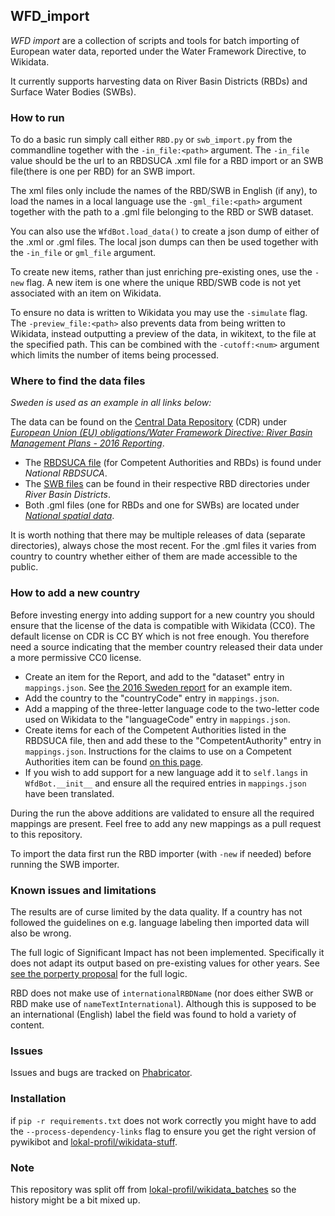 ## WFD_import
*WFD import* are a collection of scripts and tools for batch importing of
European water data, reported under the Water Framework Directive, to Wikidata.

It currently supports harvesting data on River Basin Districts (RBDs) and
Surface Water Bodies (SWBs).

### How to run
To do a basic run simply call either `RBD.py` or `swb_import.py` from the
commandline together with the `-in_file:<path>` argument. The `-in_file` <path>
value should be the url to an RBDSUCA .xml file for a RBD import or an SWB
file(there is one per RBD) for an SWB import.

The xml files only include the names of the RBD/SWB in English (if any), to
load the names in a local language use the `-gml_file:<path>` argument together
with the path to a .gml file belonging to the RBD or SWB dataset.

You can also use the `WfdBot.load_data()` to create a json dump of either of
the .xml or .gml files. The local json dumps can then be used together with the
`-in_file` or `gml_file` argument.

To create new items, rather than just enriching pre-existing ones, use the
`-new` flag. A new item is one where the unique RBD/SWB code is not yet
associated with an item on Wikidata.

To ensure no data is written to Wikidata you may use the `-simulate` flag. The
`-preview_file:<path>` also prevents data from being written to Wikidata,
instead outputting a preview of the data, in wikitext, to the file at the
specified path. This can be combined with the `-cutoff:<num>` argument which
limits the number of items being processed.

### Where to find the data files
*Sweden is used as an example in all links below:*

The data can be found on the [Central Data Repository](https://cdr.eionet.europa.eu/)
(CDR) under [*European Union (EU) obligations/Water Framework Directive: River Basin Management Plans - 2016 Reporting*](https://cdr.eionet.europa.eu/se/eu/wfd2016/).

* The [RBDSUCA file](https://cdr.eionet.europa.eu/se/eu/wfd2016/rbdsuca/envwnulfg/RBDSUCA_SE_20170329.xml/manage_document)
  (for Competent Authorities and RBDs) is found under *National RBDSUCA*.
* The [SWB files](https://cdr.eionet.europa.eu/se/eu/wfd2016/districts/se1/envwntvaw/SWB_SE_20170411.xml/manage_document)
  can be found in their respective RBD directories under *River Basin Districts*.
* Both .gml files (one for RBDs and one for SWBs) are located under
  [*National spatial data*](https://cdr.eionet.europa.eu/se/eu/wfd2016/spatial/envwdqi7a/).

It is worth nothing that there may be multiple releases of data (separate
directories), always chose the most recent. For the .gml files it varies from
country to country whether either of them are made accessible to the public.

### How to add a new country
Before investing energy into adding support for a new country you should ensure
that the license of the data is compatible with Wikidata (CC0). The default
license on CDR is CC BY which is not free enough. You therefore need a
source indicating that the member country released their data under a more
permissive CC0 license.

* Create an item for the Report, and add to the "dataset" entry in
  `mappings.json`. See [the 2016 Sweden report](https://www.wikidata.org/wiki/Q29563137)
  for an example item.
* Add the country to the "countryCode" entry in `mappings.json`.
* Add a mapping of the three-letter language code to the two-letter code used
  on Wikidata to the "languageCode" entry in `mappings.json`.
* Create items for each of the Competent Authorities listed in the RBDSUCA
  file, then and add these to the "CompetentAuthority" entry in `mappings.json`.
  Instructions for the claims to use on a Competent Authorities item can be
  found [on this page](https://se.wikimedia.org/wiki/Projekt:WFD-data_till_Wikidata_2016/Mappings#CompetentAuthority).
* If you wish to add support for a new language add it to `self.langs` in
  `WfdBot.__init__` and ensure all the required entries in `mappings.json` have
  been translated.

During the run the above additions are validated to ensure all the required
mappings are present. Feel free to add any new mappings as a pull request to
this repository.

To import the data first run the RBD importer (with `-new` if needed) before
running the SWB importer.

### Known issues and limitations
The results are of curse limited by the data quality. If a country has not
followed the guidelines on e.g. language labeling then imported data will also
be wrong.

The full logic of Significant Impact has not been implemented. Specifically it
does not adapt its output based on pre-existing values for other years. See
[see the porperty proposal](https://www.wikidata.org/wiki/Wikidata:Property_proposal/Significant_environmental_impact_types)
for the full logic.

RBD does not make use of `internationalRBDName` (nor does either SWB or RBD make
use of `nameTextInternational`). Although this is supposed to be an international
(English) label the field was found to hold a variety of content.

### Issues
Issues and bugs are tracked on [Phabricator](https://phabricator.wikimedia.org/tag/wmse-wfd-data-to-wikidata-2016/).

### Installation
if `pip -r requirements.txt` does not work correctly you might have to add
the `--process-dependency-links` flag to ensure you get the right version
of pywikibot and [lokal-profil/wikidata-stuff](https://github.com/lokal-profil/wikidata-stuff).

### Note
This repository was split off from 
[lokal-profil/wikidata_batches](https://github.com/lokal-profil/wikidata_batches)
so the history might be a bit mixed up.

